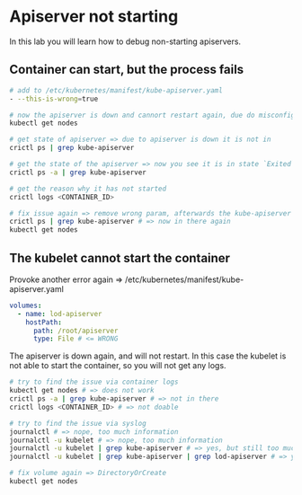 # Apiserver not starting

In this lab you will learn how to debug non-starting apiservers.

## Container can start, but the process fails

```bash
# add to /etc/kubernetes/manifest/kube-apiserver.yaml
- --this-is-wrong=true

# now the apiserver is down and cannort restart again, due do misconfiguration
kubectl get nodes

# get state of apiserver => due to apiserver is down it is not in
crictl ps | grep kube-apiserver

# get the state of the apiserver => now you see it is in state `Exited`
crictl ps -a | grep kube-apiserver

# get the reason why it has not started
crictl logs <CONTAINER_ID>

# fix issue again => remove wrong param, afterwards the kube-apiserver should start again
crictl ps | grep kube-apiserver # => now in there again
kubectl get nodes
```

## The kubelet cannot start the container

Provoke another error again => /etc/kubernetes/manifest/kube-apiserver.yaml

```yaml
volumes:
  - name: lod-apiserver
    hostPath:
      path: /root/apiserver
      type: File # <= WRONG
```

The apiserver is down again, and will not restart. In this case the kubelet is not able to start the container, so you will not get any logs.

```bash
# try to find the issue via container logs
kubectl get nodes # => does not work
crictl ps -a | grep kube-apiserver # => not in there
crictl logs <CONTAINER_ID> # => not doable

# try to find the issue via syslog
journalctl # => nope, too much information
journalctl -u kubelet # => nope, too much information
journalctl -u kubelet | grep kube-apiserver # => yes, but still too much information
journalctl -u kubelet | grep kube-apiserver | grep lod-apiserver # => yes

# fix volume again => DirectoryOrCreate
kubectl get nodes
```
